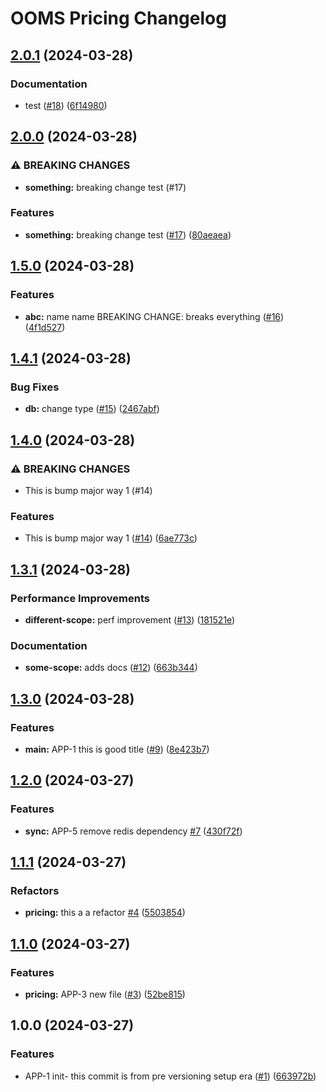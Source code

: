 # OOMS Pricing Changelog

## [2.0.1](https://github.com/tanayagarflyr/toy-pricing/compare/pricing-v2.0.0...pricing-v2.0.1) (2024-03-28)


### Documentation

* test ([#18](https://github.com/tanayagarflyr/toy-pricing/issues/18)) ([6f14980](https://github.com/tanayagarflyr/toy-pricing/commit/6f1498048c75f84c2c13d01bb76e8f69de18d8b6))

## [2.0.0](https://github.com/tanayagarflyr/toy-pricing/compare/pricing-v1.5.0...pricing-v2.0.0) (2024-03-28)


### ⚠ BREAKING CHANGES

* **something:** breaking change test (#17)

### Features

* **something:** breaking change test ([#17](https://github.com/tanayagarflyr/toy-pricing/issues/17)) ([80aeaea](https://github.com/tanayagarflyr/toy-pricing/commit/80aeaeae6de773d141fc92b23ed9b6bcdfb0bcc0))

## [1.5.0](https://github.com/tanayagarflyr/toy-pricing/compare/pricing-v1.4.1...pricing-v1.5.0) (2024-03-28)


### Features

* **abc:** name name BREAKING CHANGE: breaks everything ([#16](https://github.com/tanayagarflyr/toy-pricing/issues/16)) ([4f1d527](https://github.com/tanayagarflyr/toy-pricing/commit/4f1d527e63950e347e37eeb0e2327bb07901fda6))

## [1.4.1](https://github.com/tanayagarflyr/toy-pricing/compare/pricing-v1.4.0...pricing-v1.4.1) (2024-03-28)


### Bug Fixes

* **db:** change type ([#15](https://github.com/tanayagarflyr/toy-pricing/issues/15)) ([2467abf](https://github.com/tanayagarflyr/toy-pricing/commit/2467abf880b51c3538956482b69fd2b378567bbc))

## [1.4.0](https://github.com/tanayagarflyr/toy-pricing/compare/pricing-v1.3.1...pricing-v1.4.0) (2024-03-28)


### ⚠ BREAKING CHANGES

* This is bump major way 1 (#14)

### Features

* This is bump major way 1 ([#14](https://github.com/tanayagarflyr/toy-pricing/issues/14)) ([6ae773c](https://github.com/tanayagarflyr/toy-pricing/commit/6ae773cc130e6d466b41c87b6feebf7b6f04262f))

## [1.3.1](https://github.com/tanayagarflyr/toy-pricing/compare/pricing-v1.3.0...pricing-v1.3.1) (2024-03-28)


### Performance Improvements

* **different-scope:** perf improvement ([#13](https://github.com/tanayagarflyr/toy-pricing/issues/13)) ([181521e](https://github.com/tanayagarflyr/toy-pricing/commit/181521ec966e756980e93411ea6d686dc112d585))


### Documentation

* **some-scope:** adds docs ([#12](https://github.com/tanayagarflyr/toy-pricing/issues/12)) ([663b344](https://github.com/tanayagarflyr/toy-pricing/commit/663b3447495c99480a3ecd32fe5e566bc4ca517f))

## [1.3.0](https://github.com/tanayagarflyr/toy-pricing/compare/pricing-v1.2.0...pricing-v1.3.0) (2024-03-28)


### Features

* **main:** APP-1 this is good title ([#9](https://github.com/tanayagarflyr/toy-pricing/issues/9)) ([8e423b7](https://github.com/tanayagarflyr/toy-pricing/commit/8e423b737d98c4fede70fc9ba45d39e57d7225a0))

## [1.2.0](https://github.com/tanayagarflyr/toy-pricing/compare/pricing-v1.1.1...pricing-v1.2.0) (2024-03-27)


### Features

* **sync:** APP-5 remove redis dependency [#7](https://github.com/tanayagarflyr/toy-pricing/issues/7) ([430f72f](https://github.com/tanayagarflyr/toy-pricing/commit/430f72f2d7d7c3d6b867565c19a175956cdfcdca))

## [1.1.1](https://github.com/tanayagarflyr/toy-pricing/compare/pricing-v1.1.0...pricing-v1.1.1) (2024-03-27)


### Refactors

* **pricing:** this a a refactor [#4](https://github.com/tanayagarflyr/toy-pricing/issues/4) ([5503854](https://github.com/tanayagarflyr/toy-pricing/commit/550385458f715b0efffb11cc403101583b6930ab))

## [1.1.0](https://github.com/tanayagarflyr/toy-pricing/compare/pricing-v1.0.0...pricing-v1.1.0) (2024-03-27)


### Features

* **pricing:** APP-3 new file ([#3](https://github.com/tanayagarflyr/toy-pricing/issues/3)) ([52be815](https://github.com/tanayagarflyr/toy-pricing/commit/52be815275559d9aec8a96a592dd6d888ce43f71))

## 1.0.0 (2024-03-27)


### Features

* APP-1 init- this commit is from pre versioning setup era ([#1](https://github.com/tanayagarflyr/toy-pricing/issues/1)) ([663972b](https://github.com/tanayagarflyr/toy-pricing/commit/663972b0289dd024582249a0bd184a89590ccd17))
